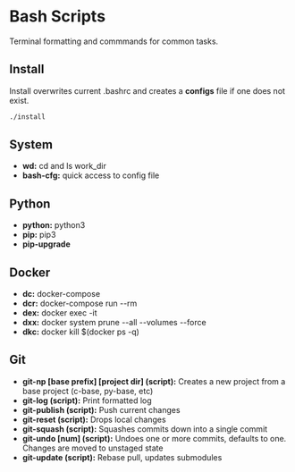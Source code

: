 # Bash Scripts
Terminal formatting and commmands for common tasks.

## Install
Install overwrites current .bashrc and creates a **configs** file if one does not exist.

```bash
./install
```

## System
- **wd:** cd and ls work_dir
- **bash-cfg:** quick access to config file

## Python
- **python:** python3
- **pip:** pip3
- **pip-upgrade**

## Docker
- **dc:** docker-compose
- **dcr:** docker-compose run --rm
- **dex:** docker exec -it
- **dxx:** docker system prune --all --volumes --force
- **dkc:** docker kill $(docker ps -q)

## Git
- **git-np \[base prefix] \[project dir] (script):** Creates a new project from a base project (c-base, py-base, etc)
- **git-log (script):** Print formatted log
- **git-publish (script):** Push current changes
- **git-reset (script):** Drops local changes
- **git-squash (script):** Squashes commits down into a single commit
- **git-undo \[num] (script):** Undoes one or more commits, defaults to one. Changes are moved to unstaged state
- **git-update (script):** Rebase pull, updates submodules
